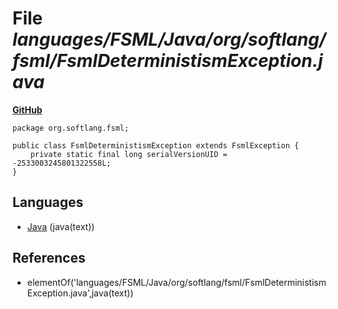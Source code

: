 # File _languages/FSML/Java/org/softlang/fsml/FsmlDeterministismException.java_
**[GitHub](https://github.com/softlang/yas/blob/master/languages/FSML/Java/org/softlang/fsml/FsmlDeterministismException.java)**
```
package org.softlang.fsml;

public class FsmlDeterministismException extends FsmlException {
	private static final long serialVersionUID = -2533003245801322558L;
}
```

## Languages
* [Java](../languages/Java.md) (java(text))

## References
* elementOf('languages/FSML/Java/org/softlang/fsml/FsmlDeterministismException.java',java(text))
